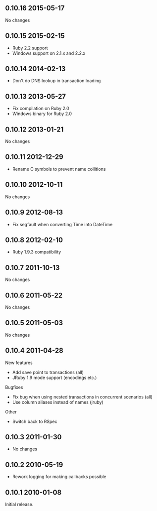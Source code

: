 ## 0.10.16 2015-05-17

No changes

## 0.10.15 2015-02-15

* Ruby 2.2 support
* Windows support on 2.1.x and 2.2.x

## 0.10.14 2014-02-13

* Don't do DNS lookup in transaction loading

## 0.10.13 2013-05-27

* Fix compilation on Ruby 2.0
* Windows binary for Ruby 2.0

## 0.10.12 2013-01-21

No changes

## 0.10.11 2012-12-29

* Rename C symbols to prevent name collitions

## 0.10.10 2012-10-11

No changes

## 0.10.9 2012-08-13

* Fix segfault when converting Time into DateTime

## 0.10.8 2012-02-10

* Ruby 1.9.3 compatibility

## 0.10.7 2011-10-13

No changes

## 0.10.6 2011-05-22

No changes

## 0.10.5 2011-05-03

No changes

## 0.10.4 2011-04-28

New features
* Add save point to transactions (all)
* JRuby 1.9 mode support (encodings etc.)

Bugfixes
* Fix bug when using nested transactions in concurrent scenarios (all)
* Use column aliases instead of names (jruby)

Other
* Switch back to RSpec

## 0.10.3 2011-01-30
* No changes

## 0.10.2 2010-05-19
* Rework logging for making callbacks possible

## 0.10.1 2010-01-08

Initial release.
